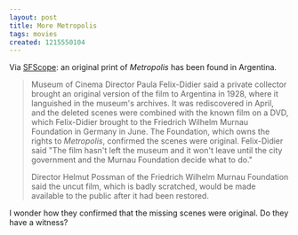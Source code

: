 ```yaml
---
layout: post
title: More Metropolis
tags: movies
created: 1215550104
---
```

<!-- links checked 31-Jan-2015 -->

Via [SFScope](http://sfscope.com/2008/07/missing-third-of-metropolis-re/):  an original print of *Metropolis* has been found in Argentina. 

> Museum of Cinema Director Paula Felix-Didier said a private collector brought an original version of the film to Argentina in 1928, where it languished in the museum's archives. It was rediscovered in April,<!--break--> and the deleted scenes were combined with the known film on a DVD, which Felix-Didier brought to the Friedrich Wilhelm Murnau Foundation in Germany in June. The Foundation, which owns the rights to *Metropolis*, confirmed the scenes were original. Felix-Didier said "The film hasn't left the museum and it won't leave until the city government and the Murnau Foundation decide what to do."
>
> Director Helmut Possman of the Friedrich Wilhelm Murnau Foundation said the uncut film, which is badly scratched, would be made available to the public after it had been restored.

I wonder how they confirmed that the missing scenes were original.  Do they have a witness?
